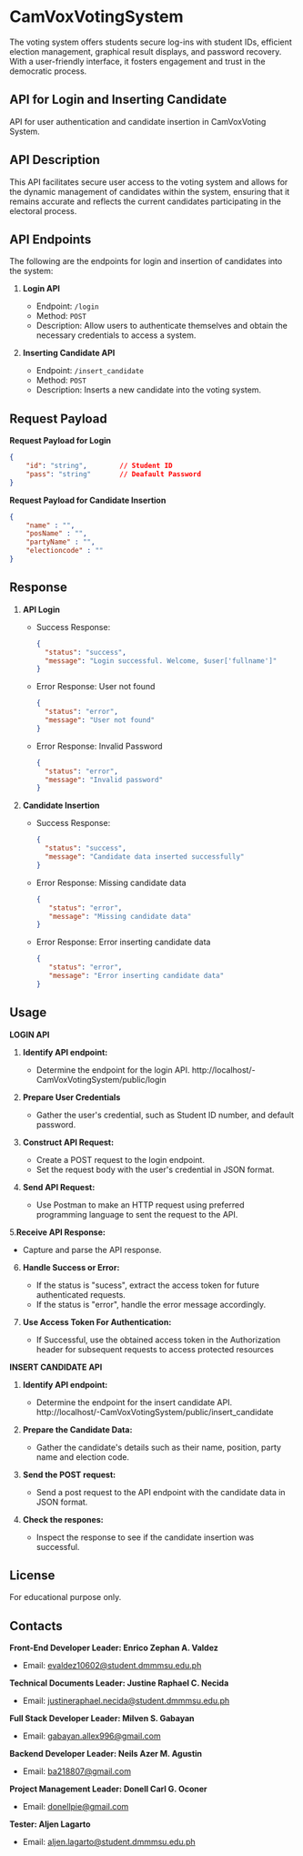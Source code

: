 # CamVoxVotingSystem
The  voting system offers students secure log-ins with student IDs, efficient election management, graphical result displays, and password recovery. With a user-friendly interface, it fosters engagement and trust in the democratic process.

## API for Login and Inserting Candidate
API for user authentication and candidate insertion in CamVoxVoting System.

## API Description
This API facilitates secure user access to the voting system and allows for the dynamic management of candidates within the system, ensuring that it remains accurate and reflects the current candidates participating in the electoral process.

## API Endpoints
The following are the endpoints for login and insertion of candidates into the system:

1. **Login API**
   - Endpoint: `/login`
   - Method: `POST`
   - Description: Allow users to authenticate themselves and obtain the necessary credentials to access a system.

2. **Inserting Candidate API**
   - Endpoint: `/insert_candidate`
   - Method: `POST`
   - Description: Inserts a new candidate into the voting system.

## Request Payload
**Request Payload for Login**

```json
{
    "id": "string",        // Student ID
    "pass": "string"       // Deafault Password
}
```

**Request Payload for Candidate Insertion**

```json
{
    "name" : "",
    "posName" : "",
    "partyName" : "",
    "electioncode" : ""
}
```


## Response
1. **API Login**
   - Success Response:

      ```json
      {
        "status": "success",
        "message": "Login successful. Welcome, $user['fullname']"
      }
      ```

   - Error Response: User not found
     
      ```json
      {
        "status": "error",
        "message": "User not found"
      }
      ```
   - Error Response: Invalid Password
  
      ```json
      {
        "status": "error",
        "message": "Invalid password"
      }
      ```

2. **Candidate Insertion**
   - Success Response:
   
     ```json
     {
       "status": "success",
       "message": "Candidate data inserted successfully"
     }
     ```
   - Error Response: Missing candidate data

     ```json
     {
        "status": "error",
        "message": "Missing candidate data"
     }
     ```
   - Error Response: Error inserting candidate data

     ```json
     {
        "status": "error",
        "message": "Error inserting candidate data"
     }
     ```
     
## Usage
**LOGIN API**
1. **Identify API endpoint:**
   - Determine the endpoint for the login API. http://localhost/-CamVoxVotingSystem/public/login
     
2. **Prepare User Credentials**
   - Gather the user's credential, such as Student ID number, and default password.

3. **Construct API Request:**
   - Create a POST request to the login endpoint.
   - Set the request body with the user's credential in JSON format.

4. **Send API Request:**
   - Use Postman to make an HTTP request using preferred programming language to sent the request to the API.

5.**Receive API Response:**
   - Capture and parse the API response.

6. **Handle Success or Error:**
      - If the status is "sucess", extract the access token for future authenticated requests.
      - If the status is "error", handle the error message accordingly.

7. **Use Access Token For Authentication:**
      - If Successful, use the obtained access token in the Authorization header for subsequent requests to access protected resources


**INSERT CANDIDATE API**

1. **Identify API endpoint:**
   - Determine the endpoint for the insert candidate API. http://localhost/-CamVoxVotingSystem/public/insert_candidate
  
2. **Prepare the Candidate Data:**
   - Gather the candidate's details such as their name, position, party name and election code.

3. **Send the POST request:**
   - Send a post request to the API endpoint with the candidate data in JSON format.

4. **Check the respones:**

   - Inspect the response to see if the candidate insertion was successful.

## License
For educational purpose only.

## Contacts
**Front-End Developer Leader: Enrico Zephan A. Valdez**
   - Email: evaldez10602@student.dmmmsu.edu.ph
     
**Technical Documents Leader: Justine Raphael C. Necida**
   - Email: justineraphael.necida@student.dmmmsu.edu.ph
     
**Full Stack Developer Leader: Milven S. Gabayan**
   - Email: gabayan.allex996@gmail.com
     
**Backend Developer Leader: Neils Azer M. Agustin**
   - Email: ba218807@gmail.com
     
**Project Management Leader: Donell Carl G. Oconer**
   - Email: donellpie@gmail.com
     
**Tester: Aljen Lagarto**
   - Email: aljen.lagarto@student.dmmmsu.edu.ph




